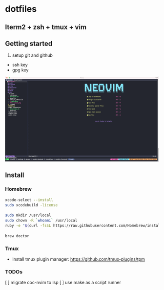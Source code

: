 # dotfiles

## Iterm2 + zsh + tmux + vim

## Getting started

1. setup git and github

- ssh key
- gpg key

![Iterm2-zsh-tmux-vim](./screens/dracula-dotfiles.png)

## Install

### Homebrew

```zsh
xcode-select --install
sudo xcodebuild -license

sudo mkdir /usr/local
sudo chown -R `whoami` /usr/local
ruby -e "$(curl -fsSL https://raw.githubusercontent.com/Homebrew/install/master/install)"

brew doctor
```

### Tmux

- Install tmux plugin manager: https://github.com/tmux-plugins/tpm

### TODOs

[ ] migrate coc-nvim to lsp
[ ] use make as a script runner
